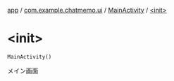 [app](../../index.md) / [com.example.chatmemo.ui](../index.md) / [MainActivity](index.md) / [&lt;init&gt;](./-init-.md)

# &lt;init&gt;

`MainActivity()`

メイン画面

